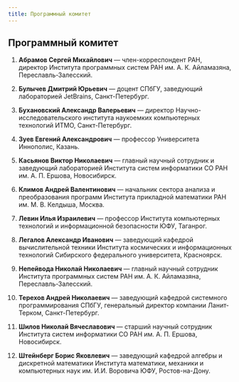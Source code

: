 ```yaml
---
title: Программный комитет
---
```


## Программный комитет

1. **Абрамов Сергей Михайлович** — член-корреспондент РАН, директор Института программных систем РАН им. А. К. Айламазяна, Переславль-Залесский.

2. **Булычев Дмитрий Юрьевич** — доцент СПбГУ, заведующий лабораторией JetBrains, Санкт-Петербург.

3. **Бухановский Александр Валерьевич** —  директор Научно-исследовательского института наукоемких компьютерных технологий ИТМО, Санкт-Петербург.

4. **Зуев Евгений Александрович** — профессор Университета Иннополис, Казань.

5. **Касьянов Виктор Николаевич** — главный научный сотрудник и заведующий лабораторией Института систем информатики СО РАН им. А. П. Ершова, Новосибирск.

6. **Климов Андрей Валентинович** — начальник сектора анализа и преобразования программ
Института прикладной математики РАН им. М. В. Келдыша, Москва.

7. **Левин Илья Израилевич** — профессор Института компьютерных технологий и информационной безопасности ЮФУ, Таганрог.

8. **Легалов Александр Иванович** —  заведующий кафедрой вычислительной техники Института космических и информационных технологий Сибирского федерального университета, Красноярск.

9. **Непейвода Николай Николаевич**  —  главный научный сотрудник Института программных систем РАН им. А. К. Айламазяна, Переславль-Залесский.

10. **Терехов Андрей Николаевич** — заведующий кафедрой системного программирования СПбГУ, генеральный директор компании Ланит-Терком, Санкт-Петербург.

11. **Шилов Николай Вячеславович** — старший научный сотрудник Института систем информатики СО РАН им. А. П. Ершова, Новосибирск.

12. **Штейнберг Борис Яковлевич** — заведующий кафедрой алгебры и дискретной математики Института математики, механики и компьютерных наук им. И.И. Воровича ЮФУ, Ростов-на-Дону.
